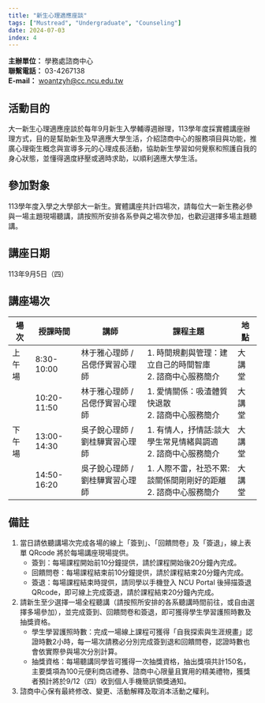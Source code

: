 ```yaml
---
title: "新生心理適應座談"
tags: ["Mustread", "Undergraduate", "Counseling"]
date: 2024-07-03
index: 4
---
```


**主辦單位：** 學務處諮商中心  
**聯繫電話：** 03-4267138  
**E-mail：** [woantzyh@cc.ncu.edu.tw](mailto:woantzyh@cc.ncu.edu.tw)

## 活動目的

大一新生心理適應座談於每年9月新生入學輔導週辦理，113學年度採實體講座辦理方式，目的是幫助新生及早適應大學生活，介紹諮商中心的服務項目與功能，推廣心理衛生概念與宣導多元的心理成長活動，協助新生學習如何覺察和照護自我的身心狀態，並懂得適度紓壓或適時求助，以順利適應大學生活。

## 參加對象

113學年度入學之大學部大一新生。實體講座共計四場次，請每位大一新生務必參與一場主題現場聽講，請按照所安排各系參與之場次參加，也歡迎選擇多場主題聽講。

## 講座日期

113年9月5日（四）

## 講座場次

| 場次 | 授課時間    | 講師         | 課程主題                                                         | 地點   |
| ---- | ----------- | ------------ | ---------------------------------------------------------------- | ------ |
| 上午場  | 8:30-10:00 | 林于雅心理師 / 呂偲伃實習心理師 | 1. 時間規劃與管理：建立自己的時間智庫<br>2. 諮商中心服務簡介        | 大講堂 |
|        | 10:20-11:50 |林于雅心理師 / 呂偲伃實習心理師              | 1. 愛情關係：吸渣體質快退散<br>2. 諮商中心服務簡介                | 大講堂 |
| 下午場  | 13:00-14:30 | 吳子銳心理師 / 劉桂驊實習心理師 | 1. 有情人，抒情話:談大學生常見情緒與調適<br>2. 諮商中心服務簡介     | 大講堂 |
|        | 14:50-16:20 | 吳子銳心理師 / 劉桂驊實習心理師             | 1. 人際不雷，社恐不累:談關係間剛剛好的距離<br>2. 諮商中心服務簡介 | 大講堂 |

## 備註

1. 當日請依聽講場次完成各場的線上「簽到」、「回饋問卷」及「簽退」，線上表單 QRcode 將於每場講座現場提供。
   - 簽到：每場課程開始前10分鐘提供，請於課程開始後20分鐘內完成。
   - 回饋問卷：每場課程結束前10分鐘提供，請於課程結束20分鐘內完成。
   - 簽退：每場課程結束時提供，請同學以手機登入 NCU Portal 後掃描簽退 QRcode，即可線上完成簽退，請於課程結束20分鐘內完成。
2. 請新生至少選擇一場全程聽講（請按照所安排的各系聽講時間前往，或自由選擇多場參加），並完成簽到、回饋問卷和簽退，即可獲得學生學習護照時數及抽獎資格。
   - 學生學習護照時數：完成一場線上課程可獲得「自我探索與生涯規畫」認證時數2小時，每一場次請務必分別完成簽到退和回饋問卷，認證時數也會依實際參與場次分別計算。
   - 抽獎資格：每場聽講同學皆可獲得一次抽獎資格，抽出獎項共計150名，主要獎項為100元便利商店禮券、諮商中心限量且實用的精美禮物，獲獎者預計將於9/12（四）收到個人手機簡訊領獎通知。
3. 諮商中心保有最終修改、變更、活動解釋及取消本活動之權利。
